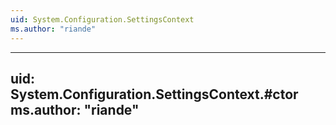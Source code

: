 ```yaml
---
uid: System.Configuration.SettingsContext
ms.author: "riande"
---
```


---
uid: System.Configuration.SettingsContext.#ctor
ms.author: "riande"
---
